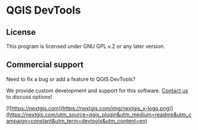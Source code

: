 # QGIS DevTools

## License

This program is licensed under GNU GPL v.2 or any later version.

## Commercial support

Need to fix a bug or add a feature to QGIS DevTools?

We provide custom development and support for this software. [Contact us](https://nextgis.com/contact/utm_source=qgis_plugin&utm_medium=readme&utm_campaign=constant&utm_term=devtools&utm_content=en) to discuss options!

[![https://nextgis.com](https://nextgis.com/img/nextgis_x-logo.png)](https://nextgis.com/utm_source=qgis_plugin&utm_medium=readme&utm_campaign=constant&utm_term=devtools&utm_content=en)